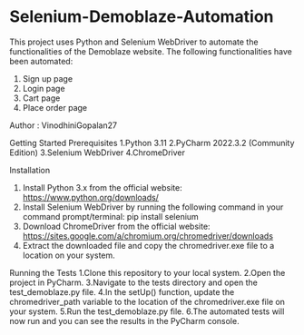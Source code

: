 # Selenium-Demoblaze-Automation
This project uses Python and Selenium WebDriver to automate the functionalities of the Demoblaze website. The following functionalities have been automated:
1.	Sign up page
2.	Login page
3.	Cart page
4.	Place order page

Author : VinodhiniGopalan27
   
Getting Started
Prerequisites
1.Python 3.11
2.PyCharm 2022.3.2 (Community Edition)
3.Selenium WebDriver
4.ChromeDriver

Installation
1.	Install Python 3.x from the official website: https://www.python.org/downloads/
2.	Install Selenium WebDriver by running the following command in your command prompt/terminal:
              pip install selenium
3.	Download ChromeDriver from the official website: https://sites.google.com/a/chromium.org/chromedriver/downloads
4.	Extract the downloaded file and copy the chromedriver.exe file to a location on your system.

Running the Tests
1.Clone this repository to your local system.
2.Open the project in PyCharm.
3.Navigate to the tests directory and open the test_demoblaze.py file.
4.In the setUp() function, update the chromedriver_path variable to the location of the chromedriver.exe file on your system.
5.Run the test_demoblaze.py file.
6.The automated tests will now run and you can see the results in the PyCharm console.


